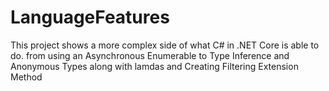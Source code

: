 # LanguageFeatures

This project shows a more complex side of what C# in .NET Core is able to do. 
from using an Asynchronous Enumerable to Type Inference and Anonymous Types along with 
lamdas and Creating Filtering Extension Method

